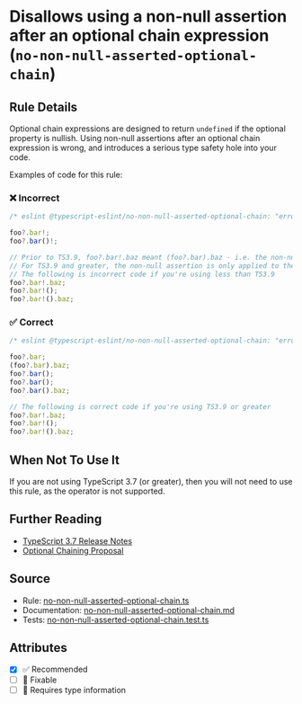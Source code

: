 # Disallows using a non-null assertion after an optional chain expression (`no-non-null-asserted-optional-chain`)

## Rule Details

Optional chain expressions are designed to return `undefined` if the optional property is nullish.
Using non-null assertions after an optional chain expression is wrong, and introduces a serious type safety hole into your code.

Examples of code for this rule:

<!--tabs-->

### ❌ Incorrect

```ts
/* eslint @typescript-eslint/no-non-null-asserted-optional-chain: "error" */

foo?.bar!;
foo?.bar()!;

// Prior to TS3.9, foo?.bar!.baz meant (foo?.bar).baz - i.e. the non-null assertion is applied to the entire chain so far.
// For TS3.9 and greater, the non-null assertion is only applied to the property itself, so it's safe.
// The following is incorrect code if you're using less than TS3.9
foo?.bar!.baz;
foo?.bar!();
foo?.bar!().baz;
```

### ✅ Correct

```ts
/* eslint @typescript-eslint/no-non-null-asserted-optional-chain: "error" */

foo?.bar;
(foo?.bar).baz;
foo?.bar();
foo?.bar();
foo?.bar().baz;

// The following is correct code if you're using TS3.9 or greater
foo?.bar!.baz;
foo?.bar!();
foo?.bar!().baz;
```

## When Not To Use It

If you are not using TypeScript 3.7 (or greater), then you will not need to use this rule, as the operator is not supported.

## Further Reading

- [TypeScript 3.7 Release Notes](https://www.typescriptlang.org/docs/handbook/release-notes/typescript-3-7.html)
- [Optional Chaining Proposal](https://github.com/tc39/proposal-optional-chaining/)

## Source

- Rule: [no-non-null-asserted-optional-chain.ts](https://github.com/typescript-eslint/typescript-eslint/blob/main/packages/eslint-plugin/src/rules/no-non-null-asserted-optional-chain.ts)
- Documentation: [no-non-null-asserted-optional-chain.md](https://github.com/typescript-eslint/typescript-eslint/blob/main/packages/eslint-plugin/docs/rules/no-non-null-asserted-optional-chain.md)
- Tests: [no-non-null-asserted-optional-chain.test.ts](https://github.com/typescript-eslint/typescript-eslint/blob/main/packages/eslint-plugin/tests/rules/no-non-null-asserted-optional-chain.test.ts)

## Attributes

- [x] ✅ Recommended
- [ ] 🔧 Fixable
- [ ] 💭 Requires type information
